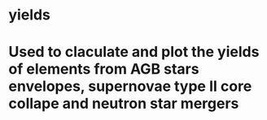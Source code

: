 # yields
# Used to claculate and plot the yields of elements from AGB stars envelopes, supernovae type II core collape and neutron star mergers
